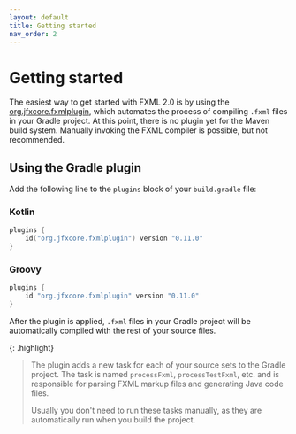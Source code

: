 ```yaml
---
layout: default
title: Getting started
nav_order: 2
---
```


# Getting started
The easiest way to get started with FXML 2.0 is by using the [org.jfxcore.fxmlplugin](https://plugins.gradle.org/plugin/org.jfxcore.fxmlplugin), which automates the process of compiling `.fxml` files in your Gradle project. At this point, there is no plugin yet for the Maven build system. Manually invoking the FXML compiler is possible, but not recommended.

## Using the Gradle plugin
Add the following line to the `plugins` block of your `build.gradle` file:
### Kotlin
```kotlin
plugins {
    id("org.jfxcore.fxmlplugin") version "0.11.0"
}
```
### Groovy
```groovy
plugins {
    id "org.jfxcore.fxmlplugin" version "0.11.0"
}
```
After the plugin is applied, `.fxml` files in your Gradle project will be automatically compiled with the rest of your source files.

{: .highlight}
> The plugin adds a new task for each of your source sets to the Gradle project.
> The task is named `processFxml`, `processTestFxml`, etc. and is responsible for parsing FXML markup files and generating Java code files.
>
> Usually you don't need to run these tasks manually, as they are automatically run when you build the project.
